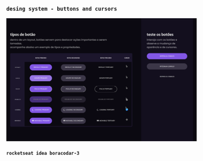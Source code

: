 ### `desing system - buttons and cursors`
![Alt text](vigilant-disco-7gwxj7647v6hxwvr-33363.app.github.dev_.png)
#### `rocketseat idea boracodar-3`